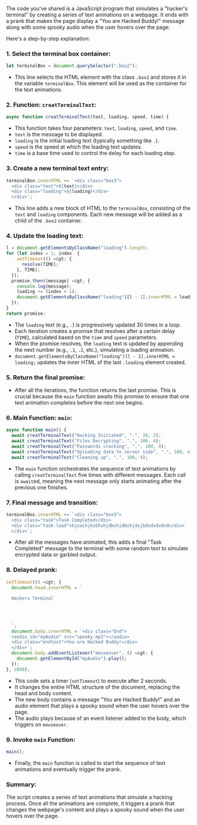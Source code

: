 The code you've shared is a JavaScript program that simulates a "hacker's terminal" by creating a series of text animations on a webpage. It ends with a prank that makes the page display a "You are Hacked Buddy!" message along with some spooky audio when the user hovers over the page.

Here's a step-by-step explanation:

### 1. **Select the terminal box container:**
   ```javascript
   let terminalBox = document.querySelector(".box2");
   ```
   - This line selects the HTML element with the class `.box2` and stores it in the variable `terminalBox`. This element will be used as the container for the text animations.

### 2. **Function: `creatTerminalText`:**
   ```javascript
   async function creatTerminalText(text, loading, speed, time) {
   ```
   - This function takes four parameters: `text`, `loading`, `speed`, and `time`.
   - `text` is the message to be displayed.
   - `loading` is the initial loading text (typically something like `.`).
   - `speed` is the speed at which the loading text updates.
   - `time` is a base time used to control the delay for each loading step.

### 3. **Create a new terminal text entry:**
   ```javascript
   terminalBox.innerHTML += `<div class="box3">
     <div class="text">${text}</div>
     <div class="loading">${loading}</div>
     </div>`;
   ```
   - This line adds a new block of HTML to the `terminalBox`, consisting of the `text` and `loading` components. Each new message will be added as a child of the `.box2` container.

### 4. **Update the loading text:**
   ```javascript
   l = document.getElementsByClassName("loading").length;
   for (let index = 1; index  {
       setTimeout(() =&gt; {
         resolve(TIME);
       }, TIME);
     });
     promise.then((message) =&gt; {
       console.log(message);
       loading += (index + 1);
       document.getElementsByClassName("loading")[l - 1].innerHTML = loading;
     });
   }
   return promise;
   ```
   - The `loading` text (e.g., `.`) is progressively updated 30 times in a loop.
   - Each iteration creates a promise that resolves after a certain delay (`TIME`), calculated based on the `time` and `speed` parameters.
   - When the promise resolves, the `loading` text is updated by appending the next number (e.g., `.1`, `.2`, etc.), simulating a loading animation.
   - `document.getElementsByClassName("loading")[l - 1].innerHTML = loading;` updates the inner HTML of the last `.loading` element created.

### 5. **Return the final promise:**
   - After all the iterations, the function returns the last promise. This is crucial because the `main` function awaits this promise to ensure that one text animation completes before the next one begins.

### 6. **Main Function: `main`:**
   ```javascript
   async function main() {
     await creatTerminalText("Hacking Initiated", ".", 20, 2);
     await creatTerminalText("Files Decrypting", ".", 100, 4);
     await creatTerminalText("Passwords cracking", ".", 100, 4);
     await creatTerminalText("Uploading data to server side", ".", 100, 4);
     await creatTerminalText("Cleaning up", ".", 100, 4);
   ```
   - The `main` function orchestrates the sequence of text animations by calling `creatTerminalText` five times with different messages. Each call is `await`ed, meaning the next message only starts animating after the previous one finishes.

### 7. **Final message and transition:**
   ```javascript
   terminalBox.innerHTML += `<div class="box3">
     <div class="task">Task Completed</div>
     <div class="task-load">hjsachjksbhvhjdbvhjdbvhjdvjbdvdvdvdvd</div>
     </div>`;
   ```
   - After all the messages have animated, this adds a final "Task Completed" message to the terminal with some random text to simulate encrypted data or garbled output.

### 8. **Delayed prank:**
   ```javascript
   setTimeout(() =&gt; {
     document.head.innerHTML = `
     
     Hackers Terminal
     
     
     
     
     `;
     document.body.innerHTML = `<div class="End">
     <audio id="myAudio" src="spooky.mp3"></audio>
     <div class="endtext">You are Hacked Buddy!</div>
     </div>`;
     document.body.addEventListener("mouseover", () =&gt; {
       document.getElementById("myAudio").play();
     });
   }, 2000);
   ```
   - This code sets a timer (`setTimeout`) to execute after 2 seconds.
   - It changes the entire HTML structure of the document, replacing the head and body content.
   - The new body contains a message "You are Hacked Buddy!" and an audio element that plays a spooky sound when the user hovers over the page.
   - The audio plays because of an event listener added to the body, which triggers on `mouseover`.

### 9. **Invoke `main` Function:**
   ```javascript
   main();
   ```
   - Finally, the `main` function is called to start the sequence of text animations and eventually trigger the prank.

### Summary:
The script creates a series of text animations that simulate a hacking process. Once all the animations are complete, it triggers a prank that changes the webpage's content and plays a spooky sound when the user hovers over the page.
